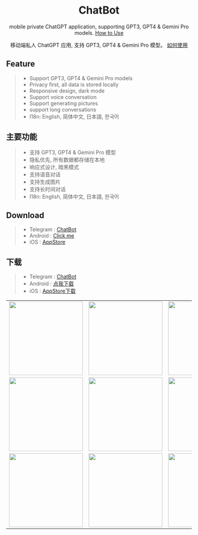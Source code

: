 <div align="center">

<h1 align="center">ChatBot</h1>

mobile private ChatGPT application, supporting GPT3, GPT4 & Gemini Pro models. [How to Use](./USAGE.md)

移动端私人 ChatGPT 应用, 支持 GPT3, GPT4 & Gemini Pro 模型。 [如何使用](./USAGE.md)

</div>

## Feature

> * Support GPT3, GPT4 & Gemini Pro models
>* Privacy first, all data is stored locally
>* Responsive design, dark mode
>* Support voice conversation
>* Support generating pictures
>* support long conversations
>* I18n: English, 简体中文, 日本語, 한국어

## 主要功能

> * 支持 GPT3, GPT4 & Gemini Pro 模型
>* 隐私优先, 所有数据都存储在本地
>* 响应式设计, 暗黑模式
>* 支持语音对话
>* 支持生成图片
>* 支持长时间对话
>* I18n: English, 简体中文, 日本語, 한국어

## Download

> * Telegram : [ChatBot](https://t.me/chatbot_all)
>* Android : [Click me](https://github.com/ChatBot-All/chatbot-app/releases)
>* iOS : [AppStore](https://apps.apple.com/app/cchatbot/id6499505508)

## 下载

> * Telegram : [ChatBot](https://t.me/chatbot_all)
>* Android : [点我下载](https://github.com/ChatBot-All/chatbot-app/releases)
>* iOS : [AppStore下载](https://apps.apple.com/app/cchatbot/id6499505508)

<table>

<tr>

<td><center><img src="https://github.com/ChatBot-All/chatbot-app/blob/main/art/1.jpg" width="200"  /></center></td>
<td><center><img src="https://github.com/ChatBot-All/chatbot-app/blob/main/art/2.jpg" width="200"  /></center></td>
<td><center><img src="https://github.com/ChatBot-All/chatbot-app/blob/main/art/3.jpg" width="200"  /></center></td>

</tr>

<tr>

<td><center><img src="https://github.com/ChatBot-All/chatbot-app/blob/main/art/4.jpg" width="200" /></center></td>
<td><center><img src="https://github.com/ChatBot-All/chatbot-app/blob/main/art/5.jpg" width="200"  /></center></td>
<td><center><img src="https://github.com/ChatBot-All/chatbot-app/blob/main/art/6.jpg" width="200" /></center></td>

</tr>
<tr>

<td><center><img src="https://github.com/ChatBot-All/chatbot-app/blob/main/art/7.jpg" width="200"  /></center></td>
<td><center><img src="https://github.com/ChatBot-All/chatbot-app/blob/main/art/8.jpg" width="200"  /></center></td>
<td><center><img src="https://github.com/ChatBot-All/chatbot-app/blob/main/art/9.jpg" width="200" /></center></td>

</tr>
</table>

